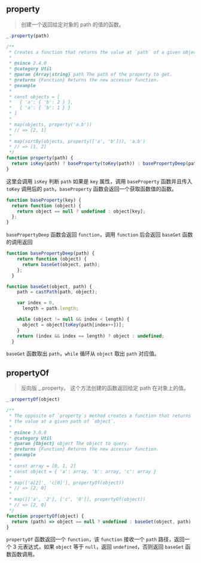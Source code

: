 ## property

> 创建一个返回给定对象的 path 的值的函数。

```js
_.property(path)
```

```js
/**
 * Creates a function that returns the value at `path` of a given object.
 *
 * @since 2.4.0
 * @category Util
 * @param {Array|string} path The path of the property to get.
 * @returns {Function} Returns the new accessor function.
 * @example
 *
 * const objects = [
 *   { 'a': { 'b': 2 } },
 *   { 'a': { 'b': 1 } }
 * ]
 *
 * map(objects, property('a.b'))
 * // => [2, 1]
 *
 * map(sortBy(objects, property(['a', 'b'])), 'a.b')
 * // => [1, 2]
 */
function property(path) {
  return isKey(path) ? baseProperty(toKey(path)) : basePropertyDeep(path)
}
```

这里会调用 `isKey` 判断 `path` 如果是 `key` 属性，调用 `baseProperty` 函数并且传入 `toKey` 调用后的 `path`，`baseProperty` 函数会返回一个获取函数值的函数。

```js
function baseProperty(key) {
  return function (object) {
    return object == null ? undefined : object[key];
  };
}
```

`basePropertyDeep` 函数会返回 `function`，调用 `function` 后会返回 `baseGet` 函数的调用返回

```js
function basePropertyDeep(path) {
    return function (object) {
      return baseGet(object, path);
    };
  }
```

```js
function baseGet(object, path) {
    path = castPath(path, object);

    var index = 0,
      length = path.length;

    while (object != null && index < length) {
      object = object[toKey(path[index++])];
    }
    return (index && index == length) ? object : undefined;
  }
```

`baseGet` 函数取出 `path`，`while` 循环从 `object` 取出 `path` 对应值。

## propertyOf

> 反向版 _.property。 这个方法创建的函数返回给定 path 在对象上的值。

```js
_.propertyOf(object)
```

```js
/**
 * The opposite of `property`s method creates a function that returns
 * the value at a given path of `object`.
 *
 * @since 3.0.0
 * @category Util
 * @param {Object} object The object to query.
 * @returns {Function} Returns the new accessor function.
 * @example
 *
 * const array = [0, 1, 2]
 * const object = { 'a': array, 'b': array, 'c': array }
 *
 * map(['a[2]', 'c[0]'], propertyOf(object))
 * // => [2, 0]
 *
 * map([['a', '2'], ['c', '0']], propertyOf(object))
 * // => [2, 0]
 */
function propertyOf(object) {
  return (path) => object == null ? undefined : baseGet(object, path)
}
```

`propertyOf` 函数返回一个 `function`，该 `function` 接收一个 `path` 路径，返回一个 3 元表达式，如果 `object` 等于 `null`，返回 `undefined`，否则返回 `baseGet` 函数函数调用。
